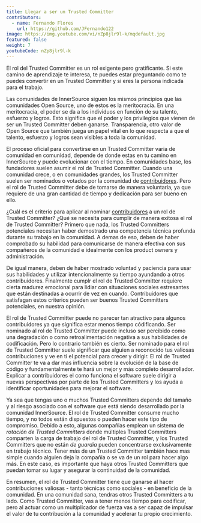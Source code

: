 ```yaml
---
title: Llegar a ser un Trusted Committer
contributors:
  - name: Fernando Flores
    url: https://github.com/JFernando122
image: https://img.youtube.com/vi/nZp8jlr9l-k/mqdefault.jpg
featured: false
weight: 7
youtubeCode: nZp8jlr9l-k
---
```

<div class="paragraph">
<p>El rol del Trusted Committer es un rol exigente pero gratificante.
Si este camino de aprendizaje te interesa, te puedes estar preguntando como te puedes convertir en un Trusted Committer y si eres la persona indicada para el trabajo.</p>
</div>
<div class="paragraph">
<p>Las comunidades de InnerSource siguen los mismos principios que las comunidades Open Source, uno de estos es la meritocracia.
En una meritocracia, el poder se da a los individuos en función de su talento, esfuerzo y logros.
Esto significa que el poder y los privilegios que vienen de ser un Trusted Committer deben ganarse.
Transparencia, otro valor de Open Source que también juega un papel vital en lo que respecta a que el talento, esfuerzo y logros sean visibles a toda la comunidad.</p>
</div>
<div class="paragraph">
<p>El proceso oficial para convertirse en un Trusted Committer varia de comunidad en comunidad,
depende de donde estas en tu camino en InnerSource y puede evolucionar con el tiempo.
En comunidades base, los fundadores suelen asumir el rol de Trusted Committer.
Cuando una comunidad crece, o en comunidades grandes, los Trusted Committer suelen ser nominados o votados por la comunidad de <a href="https://innersourcecommons.org/learn/learning-path/contributor/01">contribuidores</a>.
Pero el rol de Trusted Committer debe de tomarse de manera voluntaria, ya que requiere de una gran cantidad de tiempo y dedicación para ser bueno en ello.</p>
</div>
<div class="paragraph">
<p>¿Cuál es el criterio para aplicar al nominar <a href="https://innersourcecommons.org/learn/learning-path/contributor/01">contribuidores</a> a un rol de Trusted Committer?
¿Qué se necesita para cumplir de manera exitosa el rol de Trusted Committer?
Primero que nada, los Trusted Committers potenciales necesitan haber demostrado una competencia técnica profunda durante su trabajo en la comunidad.
A demas de eso, deben de haber comprobado su habilidad para comunicarse de manera efectiva con sus compañeros de la comunidad e idealmente con los product owners y administración.</p>
</div>
<div class="paragraph">
<p>De igual manera, deben de haber mostrado voluntad y paciencia para usar sus habilidades y utilizar intencionalmente su tiempo ayundando a otros contribuidores.
Finalmente cumplr el rol de Trusted Committer requiere cierta madurez emocional para lidiar con situaciones sociales estresantes
que están destinadas a ocurrir de vez en cuando.
Contribuidores que satisfagan estos criterios pueden ser buenos Trusted Committers potenciales, en nuestra opinión.</p>
</div>
<div class="paragraph">
<p>El rol de Trusted Committer puede no parecer tan atractivo para algunos contribuidores ya que significa estar menos tiempo códificando.
Ser nominado al rol de Trusted Committer puede incluso ser percibido como una degradación o como retroalimentación negativa a sus habilidades de codificación.
Pero lo contrario también es cierto.
Ser nominado para el rol de Trusted Committer suele significar que alguien a reconocido tus valiosas contribuciones y ve en ti el potencial para crecer y dirigir.
El rol de Trusted Committer te va a dar mas influencia sobre la evolución de la base de código y fundamentalmente te hará un mejor y más completo desarrollador.
Explicar a contribuidores el como funciona el software suele dirigir a nuevas perspectivas por parte de los Trusted Committers y los ayuda a identificar oportunidades para mejorar el software.</p>
</div>
<div class="paragraph">
<p>Ya sea que tengas uno o muchos Trusted Committers depende del tamaño y al riesgo asociado con el software que está siendo desarrollado por la comunidad InnerSource.
El rol de Trusted Committer consume mucho tiempo, y no todos están dispuestos o pueden hacer este tipo de compromiso.
Debido a esto, algunas compañias emplean un sistema de <em>rotación de Trusted Committers</em> donde múltiples Trusted Committers comparten la carga de trabajo del rol de Trusted Committer,
y los Trusted Committers que no están <em>de guardia</em> pueden concentrarse exclusivamente en trabajo técnico.
Tener más de un Trusted Committer también hace mas simple cuando alguien deja la compañia o se va de un rol para hacer algo más.
En este caso, es importante que haya otros Trusted Committers que puedan tomar su lugar y asegurar la continuidad de la comunidad.</p>
</div>
<div class="paragraph">
<p>En resumen, el rol de Trusted Committer tiene que ganarse al hacer contribuciones valiosas - tanto técnicas como sociales - en beneficio de la comunidad.
En una comunidad sana, tendras otros Trusted Committers a tu lado.
Como Trusted Committer, vas a tener menos tiempo para codificar, pero al actuar como un multiplicador de fuerza vas a ser capaz de impulsar el valor de tu contribución a la comunidad y acelerar tu propio crecimiento.</p>
</div>
<!--- This file autogenerated from https://github.com/InnerSourceCommons/InnerSourceLearningPath/blob/master/scripts -->